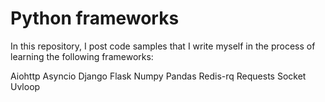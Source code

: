 # Python frameworks

In this repository, I post code samples that I write myself in the process of learning the following frameworks:

Aiohttp
Asyncio
Django
Flask
Numpy
Pandas
Redis-rq
Requests
Socket
Uvloop